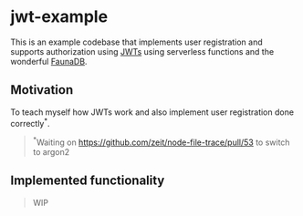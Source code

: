 # jwt-example

This is an example codebase that implements user registration and
supports authorization using [JWTs](https://jwt.io) using serverless
functions and the wonderful [FaunaDB](https://fauna.com).

## Motivation

To teach myself how JWTs work and also implement user registration done correctly<sup>\*</sup>.

> <sup>\*</sup>Waiting on https://github.com/zeit/node-file-trace/pull/53 to switch to argon2

## Implemented functionality

> WIP
